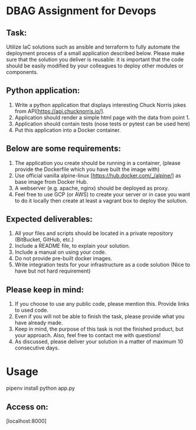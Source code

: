 # DBAG Assignment for Devops #

## Task:
Utilize IaC solutions such as ansible and terraform to fully automate the deployment process of a small application described below. Please make sure that the solution you deliver is reusable: it is important that the code should be easily modified by your colleagues to deploy other modules or components.
 
## Python application:
1. Write a python application that displays interesting Chuck Norris jokes from API[https://api.chucknorris.io/].
2. Application should render a simple html page with the data from point 1.
3. Application should contain tests (nose tests or pytest can be used here)
4. Put this application into a Docker container.
 
## Below are some requirements:
1. The application you create should be running in a container, (please provide the Dockerfile which you have built the image with) 
2. Use official vanilla alpine-linux [https://hub.docker.com/_/alpine/] as base image from Docker Hub.
3. A webserver (e.g. apache, nginx) should be deployed as proxy.
4. Feel free to use GCP (or AWS) to create your server or in case you want to do it locally then create at least a vagrant box to deploy the solution.
 
## Expected deliverables:
1. All your files and scripts should be located in a private repository (BitBucket, GitHub, etc.)
2. Include a README file, to explain your solution.
3. Include a manual on using your code.
4. Do not provide pre-built docker images.
5. Write integration tests for your infrastructure as a code solution (Nice to have but not hard requirement)
 
## Please keep in mind:
1. If you choose to use any public code, please mention this. Provide links to used code.
2. Even if you will not be able to finish the task, please provide what you have already made.
3. Keep in mind, the purpose of this task is not the finished product, but your approach. Also, feel free to contact me with questions!
 4. As discussed, please deliver your solution in a matter of maximum 10 consecutive days. 



# Usage
pipenv install 
python app.py

## Access on:
[localhost:8000]
